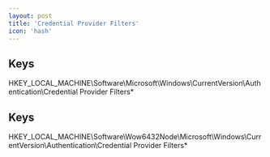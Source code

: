 ```yaml
---
layout: post
title: 'Credential Provider Filters'
icon: 'hash'
---
```


## Keys

HKEY_LOCAL_MACHINE\Software\Microsoft\Windows\CurrentVersion\Authentication\Credential Provider Filters\*



## Keys

HKEY_LOCAL_MACHINE\Software\Wow6432Node\Microsoft\Windows\CurrentVersion\Authentication\Credential Provider Filters\*

